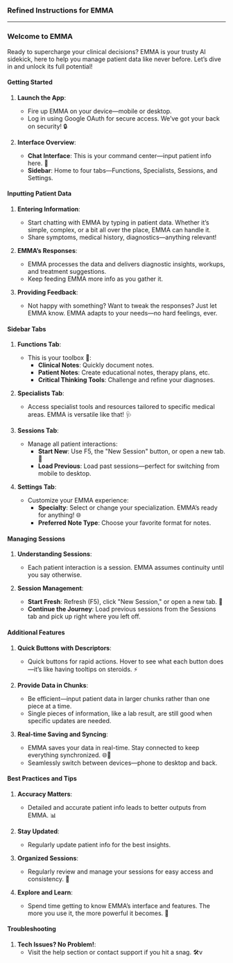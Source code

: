 ### Refined Instructions for EMMA

---

### Welcome to EMMA

Ready to supercharge your clinical decisions? EMMA is your trusty AI sidekick, here to help you manage patient data like never before. Let’s dive in and unlock its full potential!

#### Getting Started

1. **Launch the App**:
   - Fire up EMMA on your device—mobile or desktop.
   - Log in using Google OAuth for secure access. We’ve got your back on security! 🔒

2. **Interface Overview**:
   - **Chat Interface**: This is your command center—input patient info here. 📝
   - **Sidebar**: Home to four tabs—Functions, Specialists, Sessions, and Settings.

#### Inputting Patient Data

1. **Entering Information**:
   - Start chatting with EMMA by typing in patient data. Whether it’s simple, complex, or a bit all over the place, EMMA can handle it.
   - Share symptoms, medical history, diagnostics—anything relevant!

2. **EMMA’s Responses**:
   - EMMA processes the data and delivers diagnostic insights, workups, and treatment suggestions.
   - Keep feeding EMMA more info as you gather it.

3. **Providing Feedback**:
   - Not happy with something? Want to tweak the responses? Just let EMMA know. EMMA adapts to your needs—no hard feelings, ever.

#### Sidebar Tabs

1. **Functions Tab**:
   - This is your toolbox 🔧:
     - **Clinical Notes**: Quickly document notes.
     - **Patient Notes**: Create educational notes, therapy plans, etc.
     - **Critical Thinking Tools**: Challenge and refine your diagnoses.

2. **Specialists Tab**:
   - Access specialist tools and resources tailored to specific medical areas. EMMA is versatile like that! 🩺

3. **Sessions Tab**:
   - Manage all patient interactions:
     - **Start New**: Use F5, the "New Session" button, or open a new tab. 🌟
     - **Load Previous**: Load past sessions—perfect for switching from mobile to desktop.

4. **Settings Tab**:
   - Customize your EMMA experience:
     - **Specialty**: Select or change your specialization. EMMA’s ready for anything! 🌐
     - **Preferred Note Type**: Choose your favorite format for notes.

#### Managing Sessions

1. **Understanding Sessions**:
   - Each patient interaction is a session. EMMA assumes continuity until you say otherwise.

2. **Session Management**:
   - **Start Fresh**: Refresh (F5), click "New Session," or open a new tab. 🔄
   - **Continue the Journey**: Load previous sessions from the Sessions tab and pick up right where you left off.

#### Additional Features

1. **Quick Buttons with Descriptors**:
   - Quick buttons for rapid actions. Hover to see what each button does—it’s like having tooltips on steroids. ⚡

2. **Provide Data in Chunks**:
   - Be efficient—input patient data in larger chunks rather than one piece at a time.
   - Single pieces of information, like a lab result, are still good when specific updates are needed.

3. **Real-time Saving and Syncing**:
   - EMMA saves your data in real-time. Stay connected to keep everything synchronized. 🌐🔄
   - Seamlessly switch between devices—phone to desktop and back.

#### Best Practices and Tips

1. **Accuracy Matters**:
   - Detailed and accurate patient info leads to better outputs from EMMA. 📊

2. **Stay Updated**:
   - Regularly update patient info for the best insights.

3. **Organized Sessions**:
   - Regularly review and manage your sessions for easy access and consistency. 📂

4. **Explore and Learn**:
   - Spend time getting to know EMMA’s interface and features. The more you use it, the more powerful it becomes. 🚀

#### Troubleshooting

1. **Tech Issues? No Problem!**:
   - Visit the help section or contact support if you hit a snag. 🛠️v